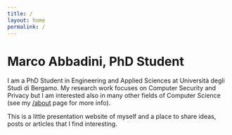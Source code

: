 ```yaml
---
title: /
layout: home
permalink: /
---
```

# Marco Abbadini, PhD Student

I am a PhD Student in Engineering and Applied Sciences at Università degli Studi di Bergamo. My research work focuses on Computer Security and Privacy but I am interested also in many other fields of Computer Science (see my [/about](/about) page for more info).

This is a little presentation website of myself and a place to share ideas, posts or articles that I find interesting.

